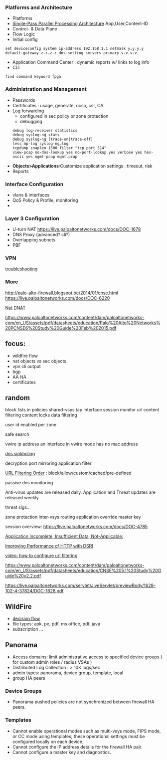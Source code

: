 ### Platforms and Architecture
- Platforms
- [Single-Pass Parallel Processing Architecture](http://www.paloguard.com/SP3-Architecture.asp)
    App,User,Content-ID
- Control- & Data Plane
- Flow Logic
- Initial config 
```
set deviceconfig system ip-address 192.168.1.1 netmask y.y.y.y default-gateway z.z.z.z dns-setting servers primary v.v.v.v
```
- Application Command Center : dynamic reports w/ links to log info
- CLI
```
find command keyword fpga
```
### Administration and Management
- Passwords
- Certificates : usage, generate, ocsp, csr, CA
- Log forwarding 
    - configured in sec policy or zone protection
    - debugging
    ```
    debug log-receiver statistics
    debug syslog-ng stats
    debug syslog-ng [trace-on|trace-off]
    less mp-log syslog-ng.log
    tcpdump snaplen 1500 filter "tcp port 514"
    view-pcap no-dns-lookup yes no-port-lookup yes verbose yes hex-ascii yes mgmt-pcap mgmt.pcap 
    ```
- __Objects>Applications__:Customize application settings : timeout, risk
- Reports

### Interface Configuration
- vlans & interfaces
- QoS Policy & Profile, monitoring
- 

### Layer 3 Configuration

- U-turn NAT https://live.paloaltonetworks.com/docs/DOC-1678
- DNS Proxy (advanced? cli?)
- Overlapping subnets
- PBF

### VPN
[troubleshooting](https://live.paloaltonetworks.com/docs/DOC-3671)

### More
http://palo-alto-firewall.blogspot.be/2014/01/cnse.html
https://live.paloaltonetworks.com/docs/DOC-6220


[Nat](https://live.paloaltonetworks.com/servlet/JiveServlet/previewBody/1517-102-7-11647/Understanding_NAT-4.1-RevC.pdf)
[DNAT](https://live.paloaltonetworks.com/videos/1550)


https://www.paloaltonetworks.com/content/dam/paloaltonetworks-com/en_US/assets/pdf/datasheets/education/Palo%20Alto%20Networks%20PCNSE6%20Study%20Guide%20Feb%202015.pdf


## focus:
- wildfire flow
- nat objects vs sec objects
- vpn cli output
- bgp
- AA HA
- certificates


## random
block lists in policies
shared-vsys
tap interface
session monitor
url content filtering
content locks
data filtering

user id enabled per zone

safe search

vwire ip address 
an interface in vwire mode has no mac address

[dns sinkholing](https://live.paloaltonetworks.com/docs/DOC-6220)

decryption port mirroring
application filter


[URL Filtering Order](https://live.paloaltonetworks.com/docs/DOC-2731) : block/allow/custom/cached/pre-defined

passive dns monitoring

Anti-virus updates are released daily. Application and Threat updates are released weekly

threat sigs..

zone protection
inter-vsys routing
application override
master key

session overview: https://live.paloaltonetworks.com/docs/DOC-4785

[Application Incomplete, Insufficient Data, Not-Applicable: ](https://live.paloaltonetworks.com/docs/DOC-1549)

[Improving Performance of HTTP with DSRI](https://live.paloaltonetworks.com/docs/DOC-5996)

[video: how to configure url filtering](https://live.paloaltonetworks.com/docs/DOC-9549)

https://www.paloaltonetworks.com/content/dam/paloaltonetworks-com/en_US/assets/pdf/datasheets/education/CNSE%205.1%20Study%20Guide%20v2.2.pdf

https://live.paloaltonetworks.com/servlet/JiveServlet/previewBody/1628-102-4-37824/DOC-1628.pdf


## WildFire
- [decision flow](https://www.paloaltonetworks.com/documentation/60/wildfire/wf_admin/wildfire-overview/about-wildfire.html)
- file types: apk, pe, pdf, ms office, pdf, java
- subscription ...

## Panorama
- Access domains: limit administrative access to specified device groups ( for custom admin roles / radius VSAs )
- Distributed Log Collection : > 10K logs/sec
- admin types: panorama, device group, template, local
- group HA peers

### Device Groups 
- Panorama pushed policies are not synchronized between firewall HA peers.

### Templates
- Cannot enable operational modes such as multi-vsys mode, FIPS mode, or CC mode using templates; these operational settings must be configured locally on each device.
- Cannot configure the IP address details for the firewall HA pair.
- Cannot configure a master key and diagnostics.

